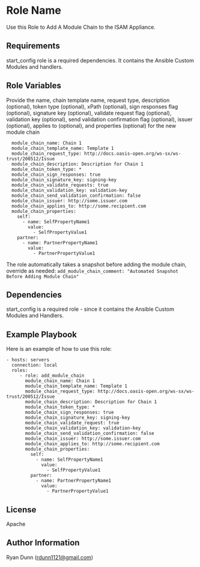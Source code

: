 Role Name
=========

Use this Role to Add A Module Chain to the ISAM Appliance.

Requirements
------------

start_config role is a required dependencies. It contains the Ansible Custom Modules and handlers.

Role Variables
--------------

Provide the name, chain template name, request type, description (optional), token type (optional), xPath (optional), sign responses flag (optional), signature key (optional), validate request flag (optional), validation key (optional), send validation confirmation flag (optional), issuer (optional), applies to (optional), and properties (optional) for the new module chain
```
  module_chain_name: Chain 1
  module_chain_template_name: Template 1
  module_chain_request_type: http://docs.oasis-open.org/ws-sx/ws-trust/200512/Issue
  module_chain_description: Description for Chain 1
  module_chain_token_type: *
  module_chain_sign_responses: true
  module_chain_signature_key: signing-key
  module_chain_validate_requests: true
  module_chain_validation_key: validation-key
  module_chain_send_validation_confirmation: false
  module_chain_issuer: http://some.issuer.com
  module_chain_applies_to: http://some.recipient.com
  module_chain_properties:
    self:
      - name: SelfPropertyName1
        value:
          - SelfPropertyValue1
    partner:
      - name: PartnerPropertyName1
        value:
          - PartnerPropertyValue1
```

The role automatically takes a snapshot before adding the module chain, override as needed:
`add_module_chain_comment: "Automated Snapshot Before Adding Module Chain"`

Dependencies
------------

start_config is a required role - since it contains the Ansible Custom Modules and Handlers.

Example Playbook
----------------

Here is an example of how to use this role:

    - hosts: servers
      connection: local
      roles:
         - role: add_module_chain
           module_chain_name: Chain 1
           module_chain_template_name: Template 1
           module_chain_request_type: http://docs.oasis-open.org/ws-sx/ws-trust/200512/Issue
           module_chain_description: Description for Chain 1
           module_chain_token_type: *
           module_chain_sign_responses: true
           module_chain_signature_key: signing-key
           module_chain_validate_request: true
           module_chain_validation_key: validation-key
           module_chain_send_validation_confirmation: false
           module_chain_issuer: http://some.issuer.com
           module_chain_applies_to: http://some.recipient.com
           module_chain_properties:
             self:
               - name: SelfPropertyName1
                 value:
                   - SelfPropertyValue1
             partner:
               - name: PartnerPropertyName1
                 value:
                   - PartnerPropertyValue1

License
-------

Apache

Author Information
------------------

Ryan Dunn (rdunn1121@gmail.com)
